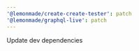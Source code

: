 ```yaml
---
'@lemonmade/create-create-tester': patch
'@lemonmade/graphql-live': patch
---
```


Update dev dependencies
